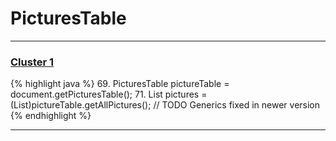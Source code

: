 # PicturesTable

***

### [Cluster 1](./1)
{% highlight java %}
69. PicturesTable pictureTable = document.getPicturesTable();
71.    List<Picture> pictures = (List<Picture>)pictureTable.getAllPictures(); // TODO Generics fixed in newer version
{% endhighlight %}

***

